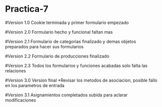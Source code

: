 # Practica-7

#Version 1.0
Cookie terminada y primer formulario empezado

#Version 2.0
Formulario hecho y funcional faltan mas

#Version 2.1
Formulario de categorias finalizado y demas objetos preparados para hacer sus formularios

#Version 2.2
Formulario de producciones finalizado

#Version 2.3
Todos los formularios y funciones acabadas solo falta las relaciones

#Version 3.0
Version final *Revisar los metodos de asociacion, posible fallo en los parametros de entrada

#Version 3.1
Asignamientos completados subida para aclarar modificaciones